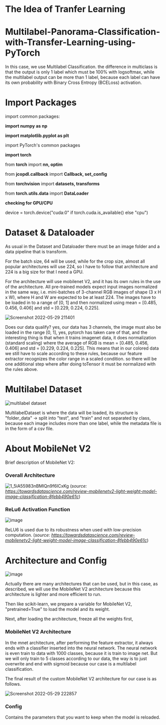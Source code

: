 # The Idea of Tranfer Learning

# Multilabel-Panorama-Classification-with-Transfer-Learning-using-PyTorch
In this case, we use Multilabel Classification. the difference in multiclass is that the output is only 1 label which must be 100% with logsoftmax, while the multilabel output can be more than 1 label, because each label can have its own probability with Binary Cross Entropy (BCELoss) activation.
# Import Packages
import common packages:

**import numpy as np**

**import matplotlib.pyplot as plt**

import PyTorch's common packages

**import torch**

from **torch** import **nn, optim**

from **jcopdl.callback** import **Callback, set_config**

from **torchvision** import **datasets, transforms**

from **torch.utils.data** import **DataLoader**

**checking for GPU/CPU**

device = torch.device("cuda:0" if torch.cuda.is_available() else "cpu")

# Dataset & Dataloader
As usual in the Dataset and Dataloader there must be an image folder and a data pipeline that is transform.

For the batch size, 64 will be used, while for the crop size, almost all popular architectures will use 224, so I have to follow that architecture and 224 is a big size for that I need a GPU.

For the architecture will use mobilenet V2, and it has its own rules in the use of the architecture.
All pre-trained models expect input images normalized in the same way, i.e. mini-batches of 3-channel RGB images of shape (3 x H x W), where H and W are expected to be at least 224. The images have to be loaded in to a range of [0, 1] and then normalized using mean = [0.485, 0.456, 0.406] and std = [0.229, 0.224, 0.225].

![Screenshot 2022-05-29 211401](https://user-images.githubusercontent.com/86812576/170873643-18603d46-18c1-4588-99e3-31624220224c.png)

Does our data qualify? yes, our data has 3 channels, the image must also be loaded in the range [0, 1], yes, pytorch has taken care of that, and the interesting thing is that when it trains imagenet data, it does normalization (standard scaling) where the average of RGB is mean = [0.485, 0.456, 0.406] and std = [0.229, 0.224, 0.225]. This means that in our colored data we still have to scale according to these rules, because our feature extractor recognizes the color range in a scaled condition. so there will be one additional step where after doing toTensor it must be normalized with the rules above.

# Multilabel Dataset
![multilabel dataset](https://user-images.githubusercontent.com/86812576/170875865-0c0feabf-834f-4439-aabc-97062ca159de.png)

MultilabelDataset is where the data will be loaded, its structure is "folder_data" -> split into "test", and "train" and not separated by class, because each image includes more than one label, while the metadata file is in the form of a csv file.

# About MobileNet V2
Brief description of MobileNet V2:
### Overall Architecture
![1_5iA55983nBMlQn9f6ICxKg](https://user-images.githubusercontent.com/86812576/170874052-f80451b4-eaff-4d39-8253-44b2d3153565.png)
(_source: https://towardsdatascience.com/review-mobilenetv2-light-weight-model-image-classification-8febb490e61c_)

### ReLu6 Activation Function
![image](https://user-images.githubusercontent.com/86812576/170874589-a6f3ed78-d502-4064-86fa-18895ff3e2bc.png)

ReLU6 is used due to its robustness when used with low-precision computation. (_source: https://towardsdatascience.com/review-mobilenetv2-light-weight-model-image-classification-8febb490e61c_)

# Architecture and Config
![image](https://user-images.githubusercontent.com/86812576/170876260-886093a3-45b8-4f6b-b437-7ab0d12a5f86.png)

Actually there are many architectures that can be used, but in this case, as described, we will use the MobileNet V2 architecture because this architecture is lighter and more efficient to run.

Then like scikit-learn, we prepare a variable for MobileNet V2, "pretrained=True" to load the model and its weight.

Next, after loading the architecture, freeze all the weights first,

### MobileNet V2 Architecture

In the mnet architecture, after performing the feature extractor, it always ends with a classifier inserted into the neural network. The neural network is even train to data with 1000 classes, because it is train to image net. But we will only train to 5 classes according to our data, the way is to just overwrite and end with sigmoid because our case is a multilabel classification.

The final result of the custom MobileNet V2 architecture for our case is as follows.

![Screenshot 2022-05-29 222857](https://user-images.githubusercontent.com/86812576/170877533-a55cd8f8-261d-45b0-a3a7-6b1d6323f8bc.png)

### Config
Contains the parameters that you want to keep when the model is reloaded.

